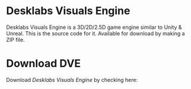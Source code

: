 # Desklabs Visuals Engine
Desklabs Visuals Engine is a 3D/2D/2.5D game engine similar to Unity & Unreal.
This is the source code for it. Available for download by making a ZIP file.


# Download DVE 
Download *Desklabs Visuals Engine* by checking here:

<script src="https://gist.github.com/gamelabsDEV/2d8817c2cd93018763b597b455dfa4f8.js"></script>
